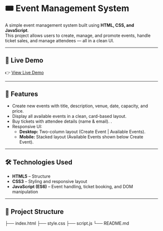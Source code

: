 # 🎟️ Event Management System  

A simple event management system built using **HTML, CSS, and JavaScript**.  
This project allows users to create, manage, and promote events, handle ticket sales, and manage attendees — all in a clean UI.  

---

## 🚀 Live Demo
👉 [View Live Demo](https://your-demo-link-here.com)



---

## 🚀 Features  
- Create new events with title, description, venue, date, capacity, and price.  
- Display all available events in a clean, card-based layout.  
- Buy tickets with attendee details (name & email).  .  
- Responsive UI:  
  - **Desktop:** Two-column layout (Create Event | Available Events).  
  - **Mobile:** Stacked layout (Available Events shown below Create Event).  

---

## 🛠️ Technologies Used  
- **HTML5** – Structure  
- **CSS3** – Styling and responsive layout  
- **JavaScript (ES6)** – Event handling, ticket booking, and DOM manipulation  

---

## 📂 Project Structure  

├── index.html
├── style.css
├── script.js
└── README.md
